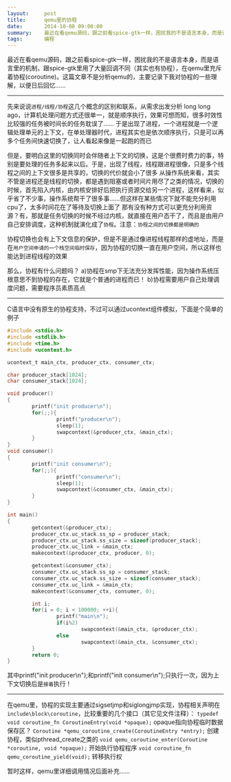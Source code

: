```yaml
---
layout:     post
title:      qemu里的协程
date:       2014-10-08 09:00:00
summary:    最近在看qemu源码，跟之前看spice-gtk一样，困扰我的不是语言本身，而是语言里的机制，跟spice-gtk里用了大量回调不同（其实也有协程），在qemu里充斥着协程(coroutine)。这篇文章不是分析qemu的，主要记录下我对协程的一些理解，以便日后回忆……
tags:       编程
---
```


最近在看qemu源码，跟之前看spice-gtk一样，困扰我的不是语言本身，而是语言里的机制，跟spice-gtk里用了大量回调不同（其实也有协程），在qemu里充斥着协程(coroutine)。这篇文章不是分析qemu的，主要记录下我对协程的一些理解，以便日后回忆……


----------


先来说说`进程/线程/协程`这几个概念的区别和联系，从需求出发分析
long long ago，计算机处理问题方式还很单一，就是顺序执行，效果可想而知，很多时效性比较强的任务被时间长的任务耽误了……
于是出现了进程，一个进程就是一个逻辑处理单元的上下文，在单处理器时代，进程其实也是依次顺序执行，只是可以再多个任务间快速切换了，让人看起来像是一起跑的而已

但是，要明白这里的切换同时会伴随者上下文的切换，这是个很费时费力的事，特别是要处理的任务多起来以后。于是，出现了线程，线程跟进程很像，只是多个线程之间的上下文很多是共享的，切换的代价就会小了很多
从操作系统来看，其实不管是进程还是线程的切换，都是遇到阻塞或者时间片用尽了之类的情况，切换的时候，首先陷入内核，由内核安排好后把执行资源交给另一个进程，这样看来，似乎省了不少事，操作系统帮干了很多事……但这样在某些情况下就不能充分利用cpu了，太多时间花在了等待及切换上面了
那有没有种方式可以更充分利用资源？有，那就是任务切换的时候不经过内核，就直接在用户态干了，而且是由用户自己安排调度，这种机制就演化成了`协程`。注意：`协程之间的切换都是明确的`

协程切换也会有上下文信息的保护，但是不是通过像进程线程那样的虚地址，而是在`用户空间申请的一个栈空间临时保存`，因为协程的切换一直在用户空间，所以这样也能达到进程线程的效果

那么，协程有什么问题吗？
a)协程在smp下无法充分发挥性能，因为操作系统压根意思不到协程的存在，它就是个普通的进程而已！
b)协程需要用户自己处理调度问题，需要程序员素质高点


----------
C语言中没有原生的协程支持，不过可以通过ucontext组件模拟，下面是个简单的例子

```c
#include <stdio.h>
#include <stdlib.h>
#include <time.h>
#include <ucontext.h>

ucontext_t main_ctx, producer_ctx, consumer_ctx;

char producer_stack[1024];
char consumer_stack[1024];

void producer()
{
        printf("init producer\n");
        for(;;){
                printf("producer\n");
                sleep(1);
                swapcontext(&producer_ctx, &main_ctx);
        }
}
void consumer()
{
        printf("init consumer\n");
        for(;;){
                printf("consumer\n");
                sleep(1);
                swapcontext(&consumer_ctx, &main_ctx);
        }
}

int main()
{
        getcontext(&producer_ctx);
        producer_ctx.uc_stack.ss_sp = producer_stack;
        producer_ctx.uc_stack.ss_size = sizeof(producer_stack);
        producer_ctx.uc_link = &main_ctx;
        makecontext(&producer_ctx, producer, 0);

        getcontext(&consumer_ctx);
        consumer_ctx.uc_stack.ss_sp = consumer_stack;
        consumer_ctx.uc_stack.ss_size = sizeof(consumer_stack);
        consumer_ctx.uc_link = &main_ctx;
        makecontext(&consumer_ctx, consumer, 0);

        int i;
        for(i = 0; i < 100000; ++i){
                printf("main\n");
                if(i%2)
                        swapcontext(&main_ctx, &producer_ctx);
                else
                        swapcontext(&main_ctx, &consumer_ctx);
        }
        return 0;
}
```

其中printf("init producer\n");和printf("init consumer\n");只执行一次，因为上下文切换后是`接着`执行！


----------
在qemu里，协程的实现主要通过sigsetjmp和siglongjmp实现，协程相关声明在`include\block\coroutine`，比较重要的几个接口（其它见文件注释）：
`typedef void coroutine_fn CoroutineEntry(void *opaque);`
opaque指向协程临时数据保存区？
`Coroutine *qemu_coroutine_create(CoroutineEntry *entry);`
创建协程，类似pthread_create之类的
`void qemu_coroutine_enter(Coroutine *coroutine, void *opaque);`
开始执行协程程序
`void coroutine_fn qemu_coroutine_yield(void);`
转移执行权

暂时这样，qemu里详细调用情况后面补充……
